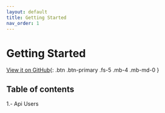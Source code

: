 ```yaml
---
layout: default
title: Getting Started
nav_order: 1
---
```


# Getting Started

[View it on GitHub](https://github.com/clever-cl){: .btn .btn-primary .fs-5 .mb-4 .mb-md-0 }

## Table of contents

1.- Api Users
